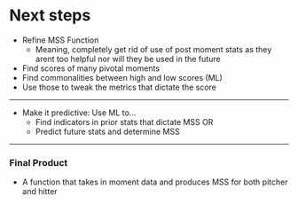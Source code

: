 # Next steps

* Refine MSS Function
  * Meaning, completely get rid of use of post moment stats as they arent too helpful nor will they be used in the future
* Find scores of many pivotal moments
* Find commonalities between high and low scores (ML)
* Use those to tweak the metrics that dictate the score

----

* Make it predictive: Use ML to...
  * Find indicators in prior stats that dictate MSS
    OR
  * Predict future stats and determine MSS

----
### Final Product

* A function that takes in moment data and produces MSS for both pitcher and hitter

